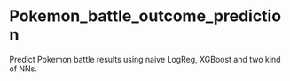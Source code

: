 # Pokemon_battle_outcome_prediction
Predict Pokemon battle results using naive LogReg, XGBoost and two kind of NNs.
